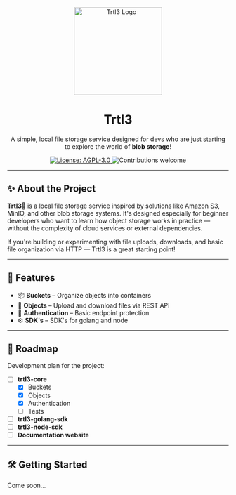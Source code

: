 <div align="center">
  <img alt="Trtl3 Logo" src=".github/assets/readme/trtl3.svg" width="200"/>
</div>

<h1 align="center">Trtl3</h1>

<p align="center">
  A simple, local file storage service designed for devs who are just starting to explore the world of <strong>blob storage</strong>!  
</p>

<p align="center">
  <a href="LICENSE">
    <img alt="License: AGPL-3.0" src="https://img.shields.io/badge/license-AGPL--3.0-blue.svg" />
  </a>
  <img src="https://img.shields.io/badge/contributions-welcome-brightgreen.svg" alt="Contributions welcome" />
</p>

---

## ✨ About the Project

**Trtl3**🐢 is a local file storage service inspired by solutions like Amazon S3, MinIO, and other blob storage systems. It's designed especially for beginner developers who want to learn how object storage works in practice — without the complexity of cloud services or external dependencies.

If you're building or experimenting with file uploads, downloads, and basic file organization via HTTP — Trtl3 is a great starting point!

---

## 🚀 Features

- 📦 **Buckets** – Organize objects into containers
- 🧾 **Objects** – Upload and download files via REST API
- 🔐 **Authentication** – Basic endpoint protection
- ⚙️ **SDK's** – SDK's for golang and node

---

## 📌 Roadmap

Development plan for the project:

- [ ] **trtl3-core**
  - [x] Buckets
  - [x] Objects
  - [x] Authentication
  - [ ] Tests
- [ ] **trtl3-golang-sdk**
- [ ] **trtl3-node-sdk**
- [ ] **Documentation website**

---

## 🛠️ Getting Started

Come soon...

